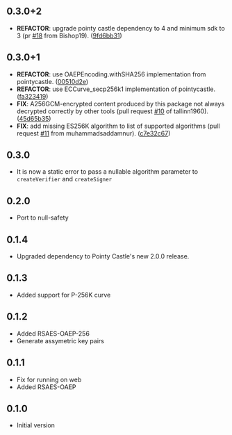## 0.3.0+2

 - **REFACTOR**: upgrade pointy castle dependency to 4 and minimum sdk to 3 (pr [#18](https://github.com/appsup-dart/crypto_keys/issues/18) from Bishop19). ([9fd6bb31](https://github.com/appsup-dart/crypto_keys/commit/9fd6bb3157fdd53c751e100a760169587bd9b065))

## 0.3.0+1

 - **REFACTOR**: use OAEPEncoding.withSHA256 implementation from pointycastle. ([00510d2e](https://github.com/appsup-dart/crypto_keys/commit/00510d2e3df5b24541230832c162f06c571cd18c))
 - **REFACTOR**: use ECCurve_secp256k1 implementation of pointycastle. ([fa323419](https://github.com/appsup-dart/crypto_keys/commit/fa323419ee9b8512707b7903a43a86d3dca89e70))
 - **FIX**: A256GCM-encrypted content produced by this package not always decrypted correctly by other tools (pull request [#10](https://github.com/appsup-dart/crypto_keys/issues/10) of tallinn1960). ([45d65b35](https://github.com/appsup-dart/crypto_keys/commit/45d65b357e7bf313b64f25cb80bd23c9d9d682e2))
 - **FIX**: add missing ES256K algorithm to list of supported algorithms (pull request [#11](https://github.com/appsup-dart/crypto_keys/issues/11) from muhammadsaddamnur). ([c7e32c67](https://github.com/appsup-dart/crypto_keys/commit/c7e32c67b92953e30a1b791f4572c5d70567b75a))


## 0.3.0

- It is now a static error to pass a nullable algorithm parameter to `createVerifier` and `createSigner`

## 0.2.0

- Port to null-safety

## 0.1.4

- Upgraded dependency to Pointy Castle's new 2.0.0 release.

## 0.1.3

- Added support for P-256K curve

## 0.1.2

- Added RSAES-OAEP-256
- Generate assymetric key pairs

## 0.1.1

- Fix for running on web
- Added RSAES-OAEP 

## 0.1.0

- Initial version
